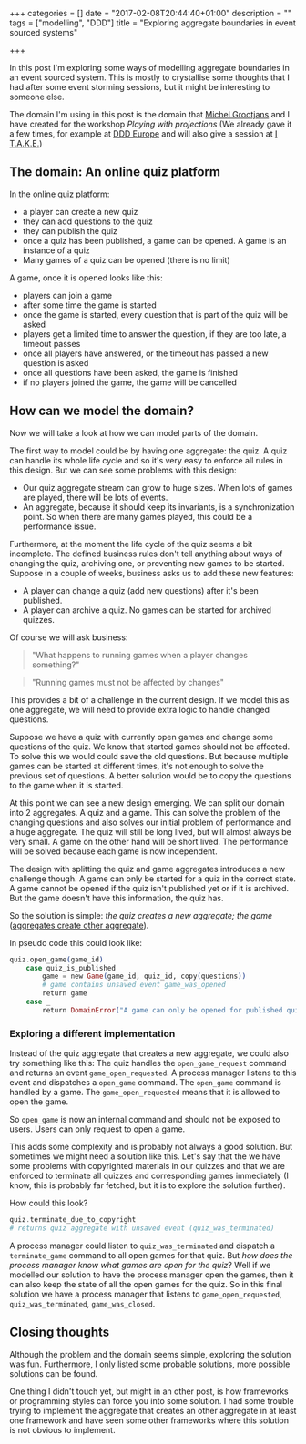 +++
categories = []
date = "2017-02-08T20:44:40+01:00"
description = ""
tags = ["modelling", "DDD"]
title = "Exploring aggregate boundaries in event sourced systems"

+++

In this post I'm exploring some ways of modelling aggregate boundaries in an event sourced system. This is mostly to crystallise some thoughts that I had after some event storming sessions, but it might be interesting to someone else.

The domain I'm using in this post is the domain that [Michel Grootjans](https://twitter.com/michelgrootjans) and I have created for the workshop *Playing with projections* (We already gave it a few times, for example at [DDD Europe][DDDEU] and will also give a session at [I T.A.K.E.][ITAKE])

## The domain: An online quiz platform

In the online quiz platform:

* a player can create a new quiz
* they can add questions to the quiz
* they can publish the quiz
* once a quiz has been published, a game can be opened. A game is an instance of a quiz
* Many games of a quiz can be opened (there is no limit)

A game, once it is opened looks like this:

* players can join a game
* after some time the game is started
* once the game is started, every question that is part of the quiz will be asked
* players get a limited time to answer the question, if they are too late, a timeout passes
* once all players have answered, or the timeout has passed a new question is asked
* once all questions have been asked, the game is finished
* if no players joined the game, the game will be cancelled

## How can we model the domain?

Now we will take a look at how we can model parts of the domain.

The first way to model could be by having one aggregate: the quiz. A quiz can handle its whole life cycle and so it's very easy to enforce all rules in this design. But we can see some problems with this design:

* Our quiz aggregate stream can grow to huge sizes. When lots of games are played, there will be lots of events.
* An aggregate, because it should keep its invariants, is a synchronization point. So when there are many games played, this could be a performance issue.

Furthermore, at the moment the life cycle of the quiz seems a bit incomplete. The defined business rules don't tell anything about ways of changing the quiz, archiving one, or preventing new games to be started. Suppose in a couple of weeks, business asks us to add these new features:

* A player can change a quiz (add new questions) after it's been published.
* A player can archive a quiz. No games can be started for archived quizzes.

Of course we will ask business: 

> "What happens to running games when a player changes something?"

> "Running games must not be affected by changes"

This provides a bit of a challenge in the current design. If we model this as one aggregate, we will need to provide extra logic to handle changed questions.

Suppose we have a quiz with currently open games and change some questions of the quiz. We know that started games should not be affected. To solve this we would could save the old questions. But because multiple games can be started at different times, it's not enough to solve the previous set of questions. A better solution would be to copy the questions to the game when it is started.

At this point we can see a new design emerging. We can split our domain into 2 aggregates. A quiz and a game.
This can solve the problem of the changing questions and also solves our initial problem of performance and a huge aggregate. The quiz will still be long lived, but will almost always be very small. A game on the other hand will be short lived. The performance will be solved because each game is now independent.

The design with splitting the quiz and game aggregates introduces a new challenge though. A game can only be started for a quiz in the correct state. A game cannot be opened if the quiz isn't published yet or if it is archived. But the game doesn't have this information, the quiz has.

So the solution is simple: *the quiz creates a new aggregate; the game* ([aggregates create other aggregate][2]).

In pseudo code this could look like:

```elixir
quiz.open_game(game_id)
    case quiz_is_published
        game = new Game(game_id, quiz_id, copy(questions))
        # game contains unsaved event game_was_opened
        return game
    case _
        return DomainError("A game can only be opened for published quizzes")
```

### Exploring a different implementation

Instead of the quiz aggregate that creates a new aggregate, we could also try something like this: The quiz handles the `open_game_request` command and returns an event `game_open_requested`. A process manager listens to this event and dispatches a `open_game` command. The `open_game` command is handled by a game. The `game_open_requested` means that it is allowed to open the game.

So `open_game` is now an internal command and should not be exposed to users. Users can only request to open a game.

This adds some complexity and is probably not always a good solution. But sometimes we might need a solution like this. Let's say that the we have some problems with copyrighted materials in our quizzes and that we are enforced to terminate all quizzes and corresponding games immediately (I know, this is probably far fetched, but it is to explore the solution further).

How could this look?

```elixir
quiz.terminate_due_to_copyright
# returns quiz aggregate with unsaved event (quiz_was_terminated)
```

A process manager could listen to `quiz_was_terminated` and dispatch a `terminate_game` command to all open games for that quiz. But *how does the process manager know what games are open for the quiz*? Well if we modelled our solution to have the process manager open the games, then it can also keep the state of all the open games for the quiz. So in this final solution we have a process manager that listens to `game_open_requested`, `quiz_was_terminated`, `game_was_closed`.

## Closing thoughts

Although the problem and the domain seems simple, exploring the solution was fun. Furthermore, I only listed some probable solutions, more possible solutions can be found.

One thing I didn't touch yet, but might in an other post, is how frameworks or programming styles can force you into some solution. I had some trouble trying to implement the aggregate that creates an other aggregate in at least one framework and have seen some other frameworks where this solution is not obvious to implement.



[DDDEU]: https://dddeurope.com/2017/speakers/thomas-coopman/#handson
[2]: https://groups.google.com/forum/#!searchin/dddcqrs/aggregate$20instance|sort:relevance/dddcqrs/B6kxs7FK8_I/F_xcEdkOnHwJ
[ITAKE]: http://itakeunconf.com/
